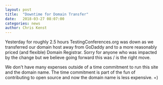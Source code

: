 ```yaml
---
layout: post
title:  "Downtime for Domain Transfer"
date:   2018-03-27 08:07:00
categories: news
author: Chris Kenst
---
```


Yesterday for roughly 2.5 hours TestingConferences.org was down as we transferred our domain host away from GoDaddy and to a more reasonably priced (and flexible) Domain Registrar. Sorry for anyone who was impacted by the change but we believe going forward this was / is the right move.

We don't have many expenses outside of a time commitment to run this site and the domain name. The time commitment is part of the fun of contributing to open source and now the domain name is less expensive. =)
